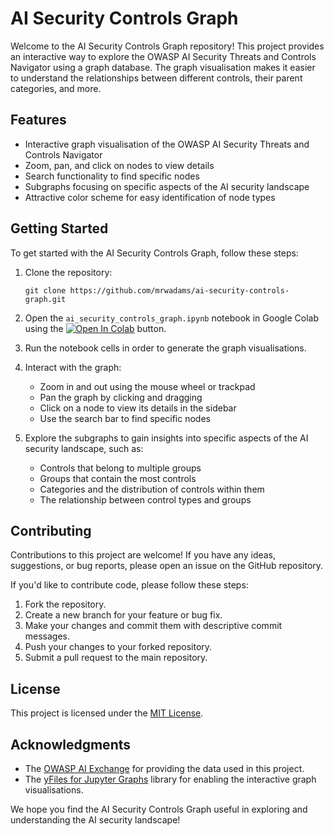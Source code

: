 # AI Security Controls Graph

Welcome to the AI Security Controls Graph repository! This project provides an interactive way to explore the OWASP AI Security Threats and Controls Navigator using a graph database. The graph visualisation makes it easier to understand the relationships between different controls, their parent categories, and more.

## Features

- Interactive graph visualisation of the OWASP AI Security Threats and Controls Navigator
- Zoom, pan, and click on nodes to view details
- Search functionality to find specific nodes
- Subgraphs focusing on specific aspects of the AI security landscape
- Attractive color scheme for easy identification of node types

## Getting Started

To get started with the AI Security Controls Graph, follow these steps:

1. Clone the repository:
   ```
   git clone https://github.com/mrwadams/ai-security-controls-graph.git
   ```

2. Open the `ai_security_controls_graph.ipynb` notebook in Google Colab using the <a target="_blank" href="https://colab.research.google.com/github/mrwadams/ai-security-controls-graph/AI_Security_Controls_Graph.ipynb"><img src="https://colab.research.google.com/assets/colab-badge.svg" alt="Open In Colab"/></a> button.

3. Run the notebook cells in order to generate the graph visualisations.

4. Interact with the graph:
   - Zoom in and out using the mouse wheel or trackpad
   - Pan the graph by clicking and dragging
   - Click on a node to view its details in the sidebar
   - Use the search bar to find specific nodes

5. Explore the subgraphs to gain insights into specific aspects of the AI security landscape, such as:
   - Controls that belong to multiple groups
   - Groups that contain the most controls
   - Categories and the distribution of controls within them
   - The relationship between control types and groups

## Contributing

Contributions to this project are welcome! If you have any ideas, suggestions, or bug reports, please open an issue on the GitHub repository.

If you'd like to contribute code, please follow these steps:

1. Fork the repository.
2. Create a new branch for your feature or bug fix.
3. Make your changes and commit them with descriptive commit messages.
4. Push your changes to your forked repository.
5. Submit a pull request to the main repository.

## License

This project is licensed under the [MIT License](LICENSE).

## Acknowledgments

- The [OWASP AI Exchange](https://owasp-ai-exchange.web.app/) for providing the data used in this project.
- The [yFiles for Jupyter Graphs](https://www.yworks.com/products/yfiles-graphs-for-jupyter) library for enabling the interactive graph visualisations.

We hope you find the AI Security Controls Graph useful in exploring and understanding the AI security landscape!